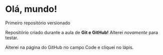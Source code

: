 # Olá, mundo!
 Primeiro repositório versionado

Repositório criado durante a aula de **Git e GitHub!** Alterei *novamente* para testar.

Alterei na página do GitHub no campo Code e cliquei no lápis.
